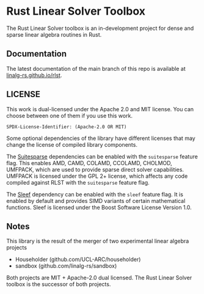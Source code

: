 # Rust Linear Solver Toolbox

The Rust Linear Solver toolbox is an in-development project for
dense and sparse linear algebra routines in Rust.

## Documentation
The latest documentation of the main branch of this repo is available at [linalg-rs.github.io/rlst](https://linalg-rs.github.io/rlst).

## LICENSE

This work is dual-licensed under the Apache 2.0 and MIT license.
You can choose between one of them if you use this work.

`SPDX-License-Identifier: (Apache-2.0 OR MIT)`

Some optional dependencies of the library have different licenses that
may change the license of compiled library components. 

The [Suitesparse](https://people.engr.tamu.edu/davis/suitesparse.html) 
dependencies can be enabled with the `suitesparse`
feature flag. This enables AMD, CAMD, COLAMD, CCOLAMD, CHOLMOD, UMFPACK,
which are used to provide sparse direct solver
capabilities. UMFPACK is licensed under the GPL 2+ license, which affects any
code compiled against RLST with the `suitesparse` feature flag.

The [Sleef](https://sleef.org) dependency can be enabled with the `sleef` feature
flag. It is enabled by default and provides SIMD variants of certain mathematical functions.
Sleef is licensed under the Boost Software License Version 1.0.


## Notes

This library is the result of the merger of two experimental linear algebra projects

- Householder (github.com/UCL-ARC/householder)
- sandbox (github.com/linalg-rs/sandbox)

Both projects are MIT + Apache-2.0 dual licensed. The Rust Linear Solver
toolbox is the successor of both projects.
